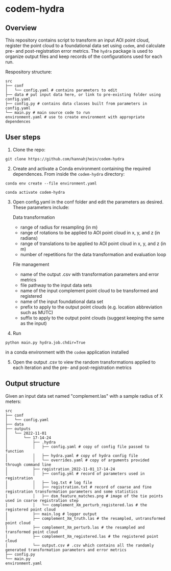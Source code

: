 # codem-hydra

## Overview
This repository contains script to transform an input AOI point cloud, register the point cloud to a foundational data set using `codem`, and calculate pre- and post-registration error metrics. The `hydra` package is used to organize output files and keep records of the configurations used for each run.

Respository structure:

```
src
├── conf
│   └── config.yaml # contains parameters to edit
├── data # put input data here, or link to pre-existing folder using config.yaml
├── config.py # contains data classes built from parameters in config.yaml
└── main.py # main source code to run
environment.yaml # use to create environment with appropriate dependences
```

## User steps
1. Clone the repo:
```
git clone https://github.com/hannahjhein/codem-hydra
```

2. Create and activate a Conda environment containing the required dependences. From inside the `codem-hydra` directory:
```
conda env create --file environment.yaml
```
```
conda activate codem-hydra
```

3. Open config.yaml in the conf folder and edit the parameters as desired. These parameters include:

	Data transformation
	- range of radius for resampling (in m)
	- range of rotations to be applied to AOI point cloud in x, y, and z (in radians)
	- range of translations to be applied to AOI point cloud in x, y, and z (in m)
	- number of repetitions for the data transformation and evaluation loop

	File management
	- name of the output .csv with transformation parameters and error metrics
	- file pathway to the input data sets
	- name of the input complement point cloud to be transformed and registered
	- name of the input foundational data set
	- prefix to apply to the output point clouds (e.g. location abbreviation such as MUTC)
	- suffix to apply to the output point clouds (suggest keeping the same as the input)

4. Run 
```
python main.py hydra.job.chdir=True
``` 
in a conda environment with the `codem` application installed

5. Open the output .csv to view the random transformations applied to each iteration and the pre- and post-registration metrics

## Output structure
Given an input data set named "complement.las" with a sample radius of X meters:

```
src
├── conf
│   └── config.yaml
├── data
├── outputs
│   └── 2022-11-01
│       └── 17-14-24
│           ├── .hydra
│           │   ├── config.yaml # copy of config file passed to function
│           │   ├── hydra.yaml # copy of hydra config file
│           │   └── overrides.yaml # copy of arguments provided through command line
│           ├── registration_2022-11-01_17-14-24
│           │   ├── config.yml # record of parameters used in registration
│           │   ├── log.txt # log file
│           │   ├── registration.txt # record of coarse and fine registration transformation parameters and some statistics
│           │   ├── dsm_feature_matches.png # image of the tie points used in coarse registration step
│           │   └── complement_Xm_perturb_registered.las # the registered point cloud
│           ├── main.log # logger output
│           ├── complement_Xm_truth.las # the resampled, untransformed point cloud
│           ├── complement_Xm_perturb.las # the resampled and transformed point cloud
│           ├── complement_Xm_registered.las # the registered point cloud
│           └── output.csv # .csv which contains all the randomly generated transformation parameters and error metrics          
├── config.py
└── main.py
environment.yaml
```


